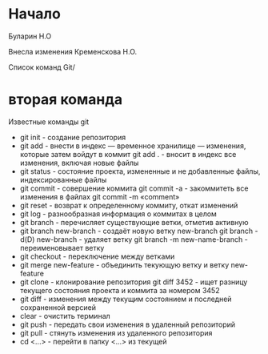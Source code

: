 

# Начало
Буларин Н.О

Внесла изменения 
Кременскова Н.О.

Список команд Git/

# вторая команда

Известные команды git

* git init - создание репозитория
* git add - внести в индекс — временное хранилище — изменения, которые затем войдут в коммит git add . - вносит в индекс все изменения, включая новые файлы
* git status - состояние проекта, измененные и не добавленные файлы, индексированные файлы 
* git commit - совершение коммита git commit -a - закоммитеть все изменения в файлах git commit -m «comment»
* git reset - возврат к определенному коммиту, откат изменений 
* git log - разнообразная информация о коммитах в целом
* git branch - перечисляет существующие ветки, отметив активную 
 * git branch new-branch - cоздаёт новую ветку new-branch git branch -d(D) new-branch - удаляет ветку git branch -m new-name-branch - переименовывает ветку
 * git checkout - переключение между ветками 
 * git merge new-feature - объединить текующую ветку и ветку new-feature 
 * git clone - клонирование репозитория git diff 3452 - ищет разницу текущего состояния проекта и коммита за номером 3452
  * git diff - изменения между текущим состоянием и последней сохраненной версией
  * clear - очистить терминал
  * git push - передать свои изменения в удаленный репозиторий
  * git pull - стянуть изменения из удаленного репозитория
   * cd <...> - перейти в папку <...> из текущей